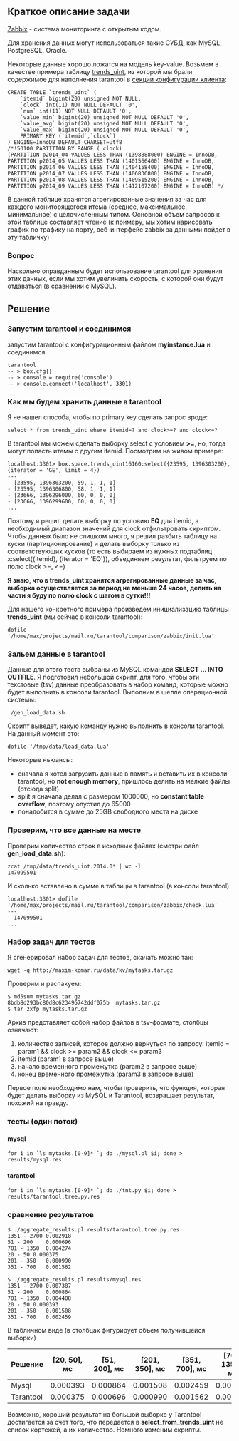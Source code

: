 ## Краткое описание задачи

[Zabbix](http://www.zabbix.com) - система мониторинга с открытым кодом.

Для хранения данных могут использоваться такие СУБД, как MySQL, PostgreSQL, Oracle.

Некоторые данные хорошо ложатся на модель key-value. Возьмем в качестве примера таблицу [trends_uint](http://maxim-komar.ru/data/kv/mysql.sql), из которой мы брали содержимое для наполнения tarantool в [секции конфигурации клиента](https://github.com/maxim-komar/mail.ru/tree/master/tarantool/client):

    CREATE TABLE `trends_uint` (
        `itemid` bigint(20) unsigned NOT NULL,
        `clock` int(11) NOT NULL DEFAULT '0',
        `num` int(11) NOT NULL DEFAULT '0',
        `value_min` bigint(20) unsigned NOT NULL DEFAULT '0',
        `value_avg` bigint(20) unsigned NOT NULL DEFAULT '0',
        `value_max` bigint(20) unsigned NOT NULL DEFAULT '0',
        PRIMARY KEY (`itemid`,`clock`)
    ) ENGINE=InnoDB DEFAULT CHARSET=utf8
    /*!50100 PARTITION BY RANGE ( clock)
    (PARTITION p2014_04 VALUES LESS THAN (1398888000) ENGINE = InnoDB,
    PARTITION p2014_05 VALUES LESS THAN (1401566400) ENGINE = InnoDB,
    PARTITION p2014_06 VALUES LESS THAN (1404158400) ENGINE = InnoDB,
    PARTITION p2014_07 VALUES LESS THAN (1406836800) ENGINE = InnoDB,
    PARTITION p2014_08 VALUES LESS THAN (1409515200) ENGINE = InnoDB,
    PARTITION p2014_09 VALUES LESS THAN (1412107200) ENGINE = InnoDB) */

В данной таблице хранятся агрегированные значения за час для каждого мониторящегося итема (среднее, максимальное, минимальное) с целочисленным типом. Основной объем запросов к этой таблице составляет чтение (к примеру, мы хотим нарисовать график по трафику на порту, веб-интерфейс zabbix за данными пойдет в эту табличку)

### Вопрос

Насколько оправданным будет использование tarantool для хранения этих данных, если мы хотим увеличить скорость, с которой они будут отдаваться (в сравнении с MySQL).

## Решение

### Запустим tarantool и соединимся

запустим tarantool с конфигурационным файлом **myinstance.lua** и соединимся

    tarantool
    -- > box.cfg{}
    -- > console = require('console')
    -- > console.connect('localhost', 3301)


### Как мы будем хранить данные в tarantool

Я не нашел способа, чтобы по primary key сделать запрос вроде:

    select * from trends_uint where itemid=? and clock>=? and clock<=?

В tarantool мы можем сделать выборку select с условием **>=**, но, тогда могут попасть итемы с другим itemid. Посмотрим на живом примере:

    localhost:3301> box.space.trends_uint16160:select({23595, 1396303200}, {iterator = 'GE', limit = 4})
    ---
    - [23595, 1396303200, 59, 1, 1, 1]
    - [23595, 1396306800, 58, 1, 1, 1]
    - [23666, 1396296000, 60, 0, 0, 0]
    - [23666, 1396299600, 60, 0, 0, 0]
    ...

Поэтому я решил делать выборку по условию **EQ** для itemid, а необходимый диапазон значений для clock отфильтровать скриптом. Чтобы данных было не слишком много, я решил разбить таблицу на куски (партиционирование) и делать выборку только из соответствующих кусков (то есть выбираем из нужных подтаблиц x:select({itemid}, {iterator = 'EQ'}), объединяем результат, фильтруем по полю clock >=, <=)

**Я знаю, что в trends_uint хранятся агрегированные данные за час, выборка осуществляется за период не меньше 24 часов, делить на части я буду по полю clock с шагом в сутки!!!**

Для нашего конкретного примера произведем инициализацию таблицы **trends_uint** (мы сейчас в консоли tarantool):

    dofile '/home/max/projects/mail.ru/tarantool/comparison/zabbix/init.lua'


### Зальем данные в tarantool

Данные для этого теста выбраны из MySQL командой **SELECT ... INTO OUTFILE**.
Я подготовил небольшой скрипт, для того, чтобы эти текстовые (tsv) данные преобразовать в набор команд, которые можно будет выполнить в консоли tarantool. Выполним в шелле операционной системы:

    ./gen_load_data.sh

Скрипт выведет, какую команду нужно выполнить в консоли tarantool. На данный момент это:

    dofile '/tmp/data/load_data.lua'

Некоторые ньюансы:

- сначала я хотел загрузить данные в память и вставить их в консоли tarantool, но **not enough memory**, пришлось делить на мелкие файлы (отсюда split)
- split я сначала делал с размером 1000000, но **constant table overflow**, поэтому опустил до 65000
- понадобится в сумме до 25GB свободного места на диске

### Проверим, что все данные на месте

Проверим количество строк в исходных файлах (смотри файл **gen_load_data.sh**):

    zcat /tmp/data/trends_uint.2014.0* | wc -l
    147099501

И сколько вставлено в сумме в таблицы в tarantool (в консоли tarantool):

    localhost:3301> dofile '/home/max/projects/mail.ru/tarantool/comparison/zabbix/check.lua'
    ---
    - 147099501
    ...

### Набор задач для тестов

Я сгенерировал набор задач для тестов, скачать можно так:

    wget -q http://maxim-komar.ru/data/kv/mytasks.tar.gz

Проверим и распакуем:

    $ md5sum mytasks.tar.gz 
    8bdb8d293bc80d8c623496742ddf075b  mytasks.tar.gz
    $ tar zxfp mytasks.tar.gz

Архив представляет собой набор файлов в tsv-формате, столбцы означают:

1. количество записей, которое должно вернуться по запросу: itemid = param1 && clock >= param2 && clock <= param3
2. itemid (param1 в запросе выше)
3. начало временного промежутка (param2 в запросе выше)
4. конец временного промежутка (param3 в запросе выше)

Первое поле необходимо нам, чтобы проверить, что функция, которая будет делать выборку из MySQL и Tarantool, возвращает результат, похожий на правду.

### тесты (один поток)

#### mysql

    for i in `ls mytasks.[0-9]* `; do ./mysql.pl $i; done > results/mysql.res

#### tarantool

    for i in `ls mytasks.[0-9]* `; do ./tnt.py $i; done > results/tarantool.tree.py.res

### сравнение результатов

    $ ./aggregate_results.pl results/tarantool.tree.py.res 
    1351 - 2700 0.002918
    51 - 200    0.000696
    701 - 1350  0.004274
    20 - 50 0.000375
    201 - 350   0.000990
    351 - 700   0.001562

    $ ./aggregate_results.pl results/mysql.res 
    1351 - 2700 0.007387
    51 - 200    0.000864
    701 - 1350  0.004408
    20 - 50 0.000393
    201 - 350   0.001508
    351 - 700   0.002459

В табличном виде (в столбцах фигурирует объем получившейся выборки)

| Решение     | [20, 50], мс | [51, 200], мс | [201, 350], мс | [351, 700], мс | [701, 1350], мс | [1351, 2700], мс |
|-------------|--------------|---------------|----------------|----------------|-----------------|------------------|
| Mysql       | 0.000393     | 0.000864      | 0.001508       | 0.002459       | 0.004408        | 0.007387         |
| Tarantool   | 0.000375     | 0.000696      | 0.000990       | 0.001562       | 0.004274        | 0.002918         |

Возможно, хороший результат на большой выборке у Tarantool достигается за счет того, что передается в **select_from_trends_uint** не список кортежей, а их количество. Немного изменим скрипты.

